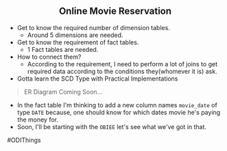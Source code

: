 <div align='center'><h2>Online Movie Reservation</h2></div>

- Get to know the required number of dimension tables.
    - Around 5 dimensions are needed.
- Get to know the requirement of fact tables.
    - 1 Fact tables are needed.
- How to connect them?
     - According to the requirement, I need to perform a lot of joins to get required data according to the conditions they(whomever it is) ask.
- Gotta learn the SCD Type with Practical Implementations
> ER Diagram Coming Soon...
- In the fact table I'm thinking to add a new column names `movie_date` of type `DATE` because, one should know for which dates movie he's paying the money for.
- Soon, I'll be starting with the `OBIEE` let's see what we've got in that.
<p>#ODIThings</p>

